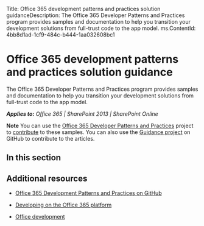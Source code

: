 Title: Office 365 development patterns and practices solution guidanceDescription: The Office 365 Developer Patterns and Practices program provides samples and documentation to help you transition your development solutions from full-trust code to the app model.
ms.ContentId: 4bb8d1ad-1cf9-484c-b444-1aa032608bc1


# Office 365 development patterns and practices solution guidance
The Office 365 Developer Patterns and Practices program provides samples and documentation to help you transition your development solutions from full-trust code to the app model.

    
 _**Applies to:** Office 365 | SharePoint 2013 | SharePoint Online_

    

**Note**  You can use the  [Office 365 Developer Patterns and Practices](https://github.com/OfficeDev/PnP) project to [contribute](https://github.com/OfficeDev/PnP/wiki/contributing-to-Office-365-developer-patterns-and-practices) to these samples. You can also use the [Guidance project](https://github.com/OfficeDev/PnP-Guidance) on GitHub to contribute to the articles.


## In this section






## Additional resources
<a name="bk_addresources"> </a>


-  [Office 365 Development Patterns and Practices on GitHub](https://github.com/OfficeDev/PnP)
    
-  [Developing on the Office 365 platform](http://msdn.microsoft.com/en-us/office/office365/howto/platform-development-overview)
    
-  [Office development](http://msdn.microsoft.com/en-us/library/office/dn467914%28v=office.15%29.aspx)
    
